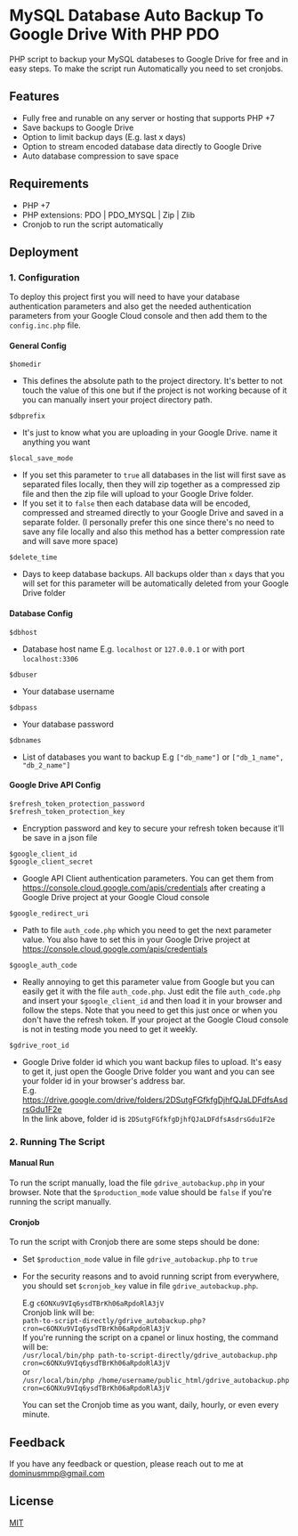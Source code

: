 
# MySQL Database Auto Backup To Google Drive With PHP PDO

PHP script to backup your MySQL databeses to Google Drive for free and in easy steps.
To make the script run Automatically you need to set cronjobs.



## Features

- Fully free and runable on any server or hosting that supports PHP +7
- Save backups to Google Drive
- Option to limit backup days (E.g. last x days)
- Option to stream encoded database data directly to Google Drive
- Auto database compression to save space



## Requirements

- PHP +7
- PHP extensions: PDO | PDO_MYSQL | Zip | Zlib
- Cronjob to run the script automatically



## Deployment

### 1. Configuration
To deploy this project first you will need to have your database authentication parameters
and also get the needed authentication parameters from your Google Cloud console
and then add them to the `config.inc.php` file.

#### General Config

`$homedir`
- This defines the absolute path to the project directory.
  It's better to not touch the value of this one
  but if the project is not working because of it
  you can manually insert your project directory path.

`$dbprefix`
- It's just to know what you are uploading in your Google Drive.
  name it anything you want

`$local_save_mode`
- If you set this parameter to `true`
  all databases in the list will first save as separated files locally,
  then they will zip together as a compressed zip file
  and then the zip file will upload to your Google Drive folder.
- If you set it to `false` then each database data will be
  encoded, compressed and streamed directly to your Google Drive
  and saved in a separate folder.
  (I personally prefer this one since there's no need to save any file locally
  and also this method has a better compression rate and will save more space)

`$delete_time`
- Days to keep database backups. All backups older than `x` days that you will set
  for this parameter will be automatically deleted from your Google Drive folder

#### Database Config

`$dbhost`
- Database host name E.g. `localhost` or `127.0.0.1` or with port `localhost:3306`

`$dbuser`
- Your database username

`$dbpass`
- Your database password

`$dbnames`
- List of databases you want to backup E.g `["db_name"]` or `["db_1_name", "db_2_name"]`

#### Google Drive API Config

`$refresh_token_protection_password` \
`$refresh_token_protection_key`
- Encryption password and key to secure your refresh token
  because it'll be save in a json file

`$google_client_id` \
`$google_client_secret`
- Google API Client authentication parameters. You can get them from
  https://console.cloud.google.com/apis/credentials
  after creating a Google Drive project at your Google Cloud console

`$google_redirect_uri`
- Path to file `auth_code.php` which you need to get the next parameter value.
  You also have to set this in your Google Drive project at
  https://console.cloud.google.com/apis/credentials

`$google_auth_code`
- Really annoying to get this parameter value from Google
  but you can easily get it with the file `auth_code.php`.
  Just edit the file `auth_code.php` and insert your `$google_client_id`
  and then load it in your browser and follow the steps.
  Note that you need to get this just once or when you don't have the refresh token.
  If your project at the Google Cloud console is not in testing mode you need to get it weekly.

`$gdrive_root_id`
- Google Drive folder id which you want backup files to upload. It's easy to get it,
  just open the Google Drive folder you want
  and you can see your folder id in your browser's address bar.\
  E.g. https://drive.google.com/drive/folders/2DSutgFGfkfgDjhfQJaLDFdfsAsdrsGdu1F2e \
  In the link above, folder id is `2DSutgFGfkfgDjhfQJaLDFdfsAsdrsGdu1F2e`

### 2. Running The Script

#### Manual Run

To run the script manually, load the file `gdrive_autobackup.php` in your browser.
Note that the `$production_mode` value should be `false`
if you're running the script manually.

#### Cronjob

To run the script with Cronjob there are some steps should be done:

- Set `$production_mode` value in file `gdrive_autobackup.php` to `true`
- For the security reasons and to avoid running script from everywhere,
  you should set `$cronjob_key` value in file `gdrive_autobackup.php`.

  E.g `c6ONXu9VIq6ysdTBrKh06aRpdoRlA3jV` \
  Cronjob link will be: \
  `path-to-script-directly/gdrive_autobackup.php?cron=c6ONXu9VIq6ysdTBrKh06aRpdoRlA3jV` \
  If you're running the script on a cpanel or linux hosting,
  the command will be: \
  `/usr/local/bin/php path-to-script-directly/gdrive_autobackup.php cron=c6ONXu9VIq6ysdTBrKh06aRpdoRlA3jV` \
  or \
  `/usr/local/bin/php /home/username/public_html/gdrive_autobackup.php cron=c6ONXu9VIq6ysdTBrKh06aRpdoRlA3jV`

  You can set the Cronjob time as you want, daily, hourly, or even every minute.



## Feedback

If you have any feedback or question, please reach out to me at dominusmmp@gmail.com



## License

[MIT](https://choosealicense.com/licenses/mit/)